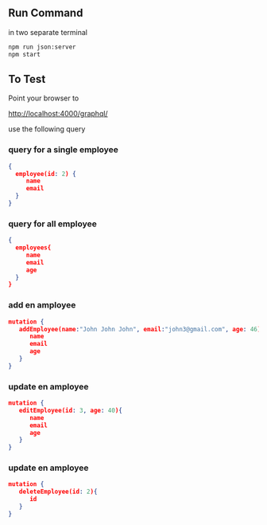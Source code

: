 
## Run Command
in two separate terminal 
```bash
npm run json:server
npm start
```

## To Test 

Point your browser to 

[http://localhost:4000/graphql/](http://localhost:4000/graphql/)

use the following query

### query for a single employee
```json
{
  employee(id: 2) {
     name
     email
  }
}
```

### query for all employee
```json
{
  employees{
     name
     email
     age
  }
}
```

### add en amployee
```json
mutation {
   addEmployee(name:"John John John", email:"john3@gmail.com", age: 46){
      name
      email
      age
   }
}
```


### update en amployee
```json
mutation {
   editEmployee(id: 3, age: 40){
      name
      email
      age
   }
}
```

### update en amployee
```json
mutation {
   deleteEmployee(id: 2){
      id
   }
}
```
